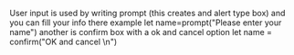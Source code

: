 User input is used by writing prompt (this creates and alert type box) and you can fill your info there
example 
let name=prompt("Please enter your name")
another is confirm box with a ok and cancel option
let name = confirm("OK and cancel \n")
